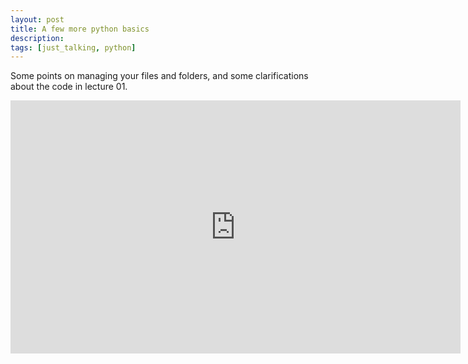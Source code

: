 ```yaml
---
layout: post
title: A few more python basics
description:
tags: [just_talking, python]
---
```


Some points on managing your files and folders, and some clarifications about the code in lecture 01.

<iframe width="720" height="405" src="https://www.youtube-nocookie.com/embed/hEadmLdIlno" frameborder="0" allow="accelerometer; autoplay; encrypted-media; gyroscope; picture-in-picture" allowfullscreen></iframe>